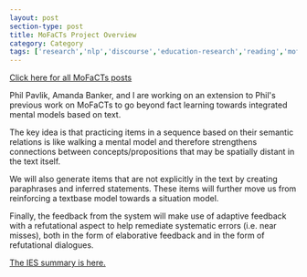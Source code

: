 ```yaml
---
layout: post
section-type: post
title: MoFaCTs Project Overview
category: Category
tags: ['research','nlp','discourse','education-research','reading','mofacts','CoPI','project-overviews']
---
```

[Click here for all MoFaCTs posts](/tags/mofacts.html)

Phil Pavlik, Amanda Banker, and I are working on an extension to Phil's previous work on MoFaCTs to go beyond fact learning towards integrated mental models based on text.

The key idea is that practicing items in a sequence based on their semantic relations is like walking a mental model and therefore strengthens connections between concepts/propositions that may be spatially distant in the text itself.

We will also generate items that are not explicitly in the text by creating paraphrases and inferred statements. These items will further move us from reinforcing a textbase model towards a situation model.

Finally, the feedback from the system will make use of adaptive feedback with a refutational aspect to help remediate systematic errors (i.e. near misses), both in the form of elaborative feedback and in the form of refutational dialogues.

[The IES summary is here.](https://ies.ed.gov/funding/grantsearch/details.asp?ID=3250)
